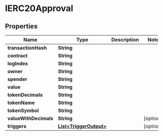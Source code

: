 

# IERC20Approval


## Properties

| Name | Type | Description | Notes |
|------------ | ------------- | ------------- | -------------|
|**transactionHash** | **String** |  |  |
|**contract** | **String** |  |  |
|**logIndex** | **String** |  |  |
|**owner** | **String** |  |  |
|**spender** | **String** |  |  |
|**value** | **String** |  |  |
|**tokenDecimals** | **String** |  |  |
|**tokenName** | **String** |  |  |
|**tokenSymbol** | **String** |  |  |
|**valueWithDecimals** | **String** |  |  [optional] |
|**triggers** | [**List&lt;TriggerOutput&gt;**](TriggerOutput.md) |  |  [optional] |



